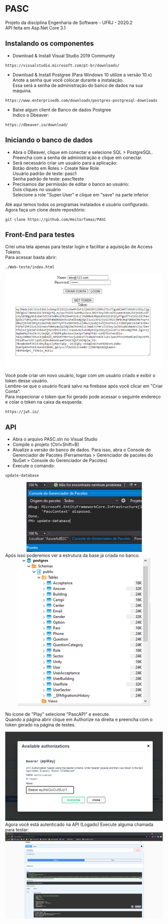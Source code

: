 
# PASC

Projeto da disciplina Engenharia de Software - UFRJ - 2020.2  
API feita em Asp.Net Core 3.1

## Instalando os componentes
* Download & Install Visual Studio 2019 Community
```
https://visualstudio.microsoft.com/pt-br/downloads/
```
* Download & Install Postgree (Para Windows 10 utilize a versão 10.x)  
Anote a senha que você colocar durante a instalação.  
Essa será a senha de administração do banco de dados na sua máquina.
```
https://www.enterprisedb.com/downloads/postgres-postgresql-downloads
```
* Baixe algum client de Banco de dados Postgree  
Indico o Dbeaver:
```
https://dbeaver.io/download/
```

## Iniciando o banco de dados
* Abra o DBeaver, clique em conectar e selecione SQL > PostgreSQL.   
    Preencha com a senha de administração e clique em conectar.  
* Será necessário criar um usuário para a aplicação:  
    Botão direito em Roles > Create New Role  
    Usuário padrão de teste: pasc1  
    Senha padrão de teste: pasc1teste  
* Precisamos dar permissão de editar o banco ao usuário:  
    Dois cliques no usuário  
    Selecione a role "Super User" e clique em "save" na parte inferior  

Até aqui temos todos os programas instalados e usuário configurado.  
Agora faça um clone deste repositório:
```
git clone https://github.com/HeitorTomaz/PASC
```

## Front-End para testes
Criei uma tela apenas para testar login e facilitar a aquisição de Access Tokens.  
Para acessar basta abrir:
 ```
./Web-teste/index.html
```
<div align="center">
  <a href="https://github.com/HeitorTomaz/PASC">
    <img src="Media/WebTest.png" alt="PASC">
  </a>
</div>

Você pode criar um novo usuário, logar com um usuário criado e exibir o token desse usuário.  
Lembre-se que o usuário ficará salvo na firebase após você clicar em "Criar Conta".  
Para inspecionar o token que foi gerado pode acessar o seguinte endereço e colar o token na caixa da esquerda:  
```
https://jwt.io/
```

## API
* Abra o arquivo PASC.sln no Visual Studio  
* Compile o projeto (Ctrl+Shift+B)  
* Atualize a versão do banco de dados. Para isso, abra o Console do Gerenciador de Pacotes (Ferramentas > Gerenciador de pacotes do NuGet > Console do Gerenciador de Pacotes)  
* Execute o comando:
```
update-database
```
<div align="center">
  <a href="https://github.com/HeitorTomaz/PASC">
    <img src="./Media/update-database.png" alt="PASC">
  </a>
</div>
Após isso poderemos ver a estrutura da base já criada no banco.
<div align="center">
  <a href="https://github.com/HeitorTomaz/PASC">
    <img src="./Media/DB.png" alt="PASC">
  </a>
</div>

No ícone de "Play" selecione "PascAPI" e execute.  
Quando a página abrir clique em Authorize na direita e preencha com o token gerado na página de testes.
<div align="center">
  <a href="https://github.com/HeitorTomaz/PASC">
    <img src="./Media/Autenticacao_Swagger.png" alt="PASC">
  </a>
</div>
Agora você está autenticado na API (Logado)  
Execute alguma chamada para testar:
<div align="center">
  <a href="https://github.com/HeitorTomaz/PASC">
    <img src="./Media/GetUser.png" alt="PASC">
  </a>
</div>
